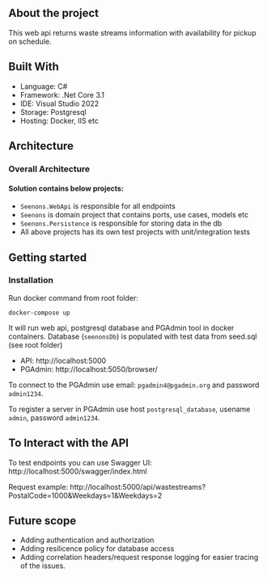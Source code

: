 ## About the project
This web api returns waste streams information with availability for pickup on schedule.

## Built With

- Language: C#
- Framework: .Net Core 3.1
- IDE: Visual Studio 2022
- Storage: Postgresql
- Hosting: Docker, IIS etc

## Architecture

### Overall Architecture

#### Solution contains below projects:

- `Seenons.WebApi` is responsible for all endpoints
- `Seenons` is domain project that contains ports, use cases, models etc
- `Seenons.Persistence` is responsible for storing data in the db
- All above projects has its own test projects with unit/integration tests

## Getting started

### Installation

Run docker command from root folder:

`docker-compose up` 

It will run web api, postgresql database and PGAdmin tool in docker containers.
Database (`seenonsDb`) is populated with test data from seed.sql (see root folder)
- API: http://localhost:5000
- PGAdmin: http://localhost:5050/browser/

To connect to the PGAdmin use email: `pgadmin4@pgadmin.org` and password `admin1234`.

To register a server in PGAdmin use host `postgresql_database`, usename `admin`, password `admin1234`.

## To Interact with the API
To test endpoints you can use Swagger UI: http://localhost:5000/swagger/index.html

Request example: http://localhost:5000/api/wastestreams?PostalCode=1000&Weekdays=1&Weekdays=2

## Future scope
- Adding authentication and authorization
- Adding resilicence policy for database access
- Adding correlation headers/request response logging for easier tracing of the issues.
